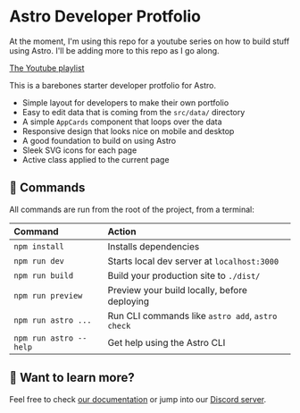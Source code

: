 # Astro Developer Protfolio

At the moment, I'm using this repo for a youtube series on how to build stuff using Astro. I'll be adding more to this repo as I go along.

[The Youtube playlist](https://www.youtube.com/playlist?list=PLieFqTElnpVy492IgVFSVsafnhsHiDK2W)

This is a barebones starter developer protfolio for Astro.

- Simple layout for developers to make their own portfolio
- Easy to edit data that is coming from the `src/data/` directory
- A simple `AppCards` component that loops over the data
- Responsive design that looks nice on mobile and desktop
- A good foundation to build on using Astro
- Sleek SVG icons for each page
- Active class applied to the current page


## 🧞 Commands

All commands are run from the root of the project, from a terminal:

| Command                | Action                                           |
| :--------------------- | :----------------------------------------------- |
| `npm install`          | Installs dependencies                            |
| `npm run dev`          | Starts local dev server at `localhost:3000`      |
| `npm run build`        | Build your production site to `./dist/`          |
| `npm run preview`      | Preview your build locally, before deploying     |
| `npm run astro ...`    | Run CLI commands like `astro add`, `astro check` |
| `npm run astro --help` | Get help using the Astro CLI                     |

## 👀 Want to learn more?

Feel free to check [our documentation](https://docs.astro.build) or jump into our [Discord server](https://astro.build/chat).
